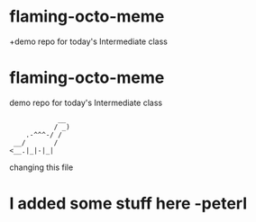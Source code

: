 # flaming-octo-meme
+demo repo for today's Intermediate class
# flaming-octo-meme
demo repo for today's Intermediate class

```
            __
           / _)
    .-^^^-/ /
 __/       /
<__.|_|-|_|
```
changing this file


# I added some stuff here -peterl
